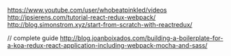 https://www.youtube.com/user/whobeatpinkled/videos
http://jpsierens.com/tutorial-react-redux-webpack/
http://blog.simonstrom.xyz/start-from-scratch-with-reactredux/

// complete guide
http://blog.joanboixados.com/building-a-boilerplate-for-a-koa-redux-react-application-including-webpack-mocha-and-sass/ 

